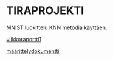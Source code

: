 # TIRAPROJEKTI

MNIST luokittelu KNN metodia käyttäen.

[viikkoraportti1](https://github.com/lxhelmer/tiralabra/blob/main/viikkoraportit/viikkoraportti1.md)


[määrittelydokumentti](https://github.com/lxhelmer/tiralabra/blob/main/docs/m%C3%A4%C3%A4rittelydokumentti.md)
